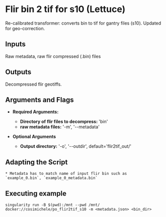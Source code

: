 # Flir bin 2 tif for s10 (Lettuce)

Re-calibrated transformer: converts bin to tif for gantry files (s10). Updated for geo-correction.

## Inputs

Raw metadata, raw flir compressed (.bin) files

## Outputs

Decompressed flir geotiffs.

## Arguments and Flags
* **Required Arguments:** 
    * **Directory of flir files to decompress:** 'bin'
    * **raw metadata files:** '-m', '--metadata' 

* **Optional Arguments**
    * **Output directory:** '-o', '--outdir', default='flir2tif_out/'

## Adapting the Script
    * Metadata has to match name of input flir bin such as `example_0.bin`, `example_0_metadata.bin`    
                                        
## Executing example
`singularity run -B $(pwd):/mnt --pwd /mnt/ docker://cosimichele/po_flir2tif_s10 -m <metadata.json> <bin_dir>`

